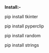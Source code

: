<b> Install:-</b>

pip install tkinter

pip install pyperclip

pip install random

pip install strings
